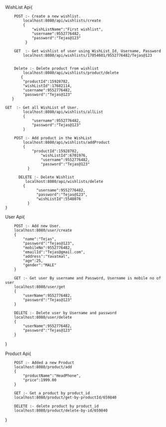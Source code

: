 WishList Api{

        POST :- Create a new wishlist.
            localhost:8080/api/wishlists/create
            {   
                "wishListName":"First wishlist",
                "username":9552776482,
                "password":"Tejas@123"
             }

        GET  :- Get wishlist of user using WishList_Id, Username, Password
            localhost:8080/api/wishlists/17054601/9552776482/Tejas@123


     	Delete :- Delete product from wishlist
      	    localhost:8080/api/wishlists/product/delete
    	   {
    		"productId":15928782,
    		"wishListId":17682114,
    		"username":9552776482,
    		"password":"Tejas@123"
	   }

	GET  :- Get all WishList of User.
            localhost:8080/api/wishlists/allList
            {   
                "username":9552776482, 
                "password":"Tejas@123"   
            }
	    
        POST :- Add product in the WishList
            localhost:8080/api/wishlists/addProduct
            {   
                "productId":15928782,
    		        "wishListId":6701976,
    		        "username":9552776482,
    	        	"password":"Tejas@123"
	          }

	      DELETE :- Delete Wishlist 
             localhost:8080/api/wishlists/delete
            {
    		      "username":9552776482,
    		      "password":"Tejas@123",
    		      "wishListId":5548076
	          }
    }

User Api{

        POST :- Add new User.
        localhost:8080/user/create
        {
            "name":"Tejas",
            "password":"Tejas@123",
            "mobileNo":9552776482,
            "emailId":"Tejas@gmail.com",
            "address":"Yavatmal",
            "age":25,
            "gender":"MALE"
        }
        
        GET :- Get user By username and Password, Username is mobile no of user
        localhost:8080/user/get
        {
            "userName":9552776482,
            "password":"Tejas@123"
        }
        
        DELETE :- Delete user by Username and password
        localhost:8080/user/delete
        { 
            "userName":9552776482,
            "password":"Tejas@123"
        }

}

Product Api{

        POST :- Added a new Product
        localhost:8080/product/add
        {
            "productName":"HeadPhone",
            "price":1999.00
        }
        
        GET :- Get a product by product_id
        localhost:8080/product/get-by-productId/659840
        
        DELETE :- delete product by product_id
        localhost:8080/product/delete-by-id/659840

}
